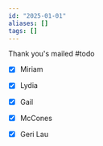 ```yaml
---
id: "2025-01-01"
aliases: []
tags: []
---
```


Thank you's mailed #todo

- [x] Miriam
- [x] Lydia
- [x] Gail
- [x] McCones
- [x] Geri Lau



